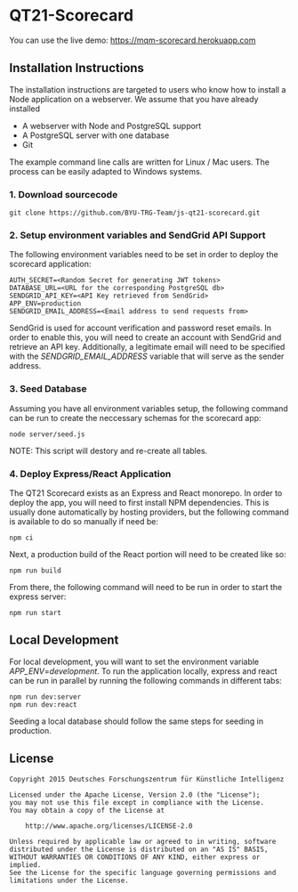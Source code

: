 # QT21-Scorecard

You can use the live demo: https://mqm-scorecard.herokuapp.com

## Installation Instructions

The installation instructions are targeted to users who know how to install a Node application on a webserver. We assume that you have already installed

* A webserver with Node and PostgreSQL support
* A PostgreSQL server with one database
* Git

The example command line calls are written for Linux / Mac users. The process can be easily adapted to Windows systems.

### 1. Download sourcecode

```
git clone https://github.com/BYU-TRG-Team/js-qt21-scorecard.git

```

### 2. Setup environment variables and SendGrid API Support

The following environment variables need to be set in order to deploy the scorecard application: 

```
AUTH_SECRET=<Random Secret for generating JWT tokens>
DATABASE_URL=<URL for the corresponding PostgreSQL db>
SENDGRID_API_KEY=<API Key retrieved from SendGrid>
APP_ENV=production
SENDGRID_EMAIL_ADDRESS=<Email address to send requests from>

```

SendGrid is used for account verification and password reset emails. In order to enable this, you will need to create an account with SendGrid and retrieve an API key. Additionally, a legitimate email will need to be specified with the *SENDGRID_EMAIL_ADDRESS* variable that will serve as the sender address. 

### 3. Seed Database

Assuming you have all environment variables setup, the following command can be run to create the neccessary schemas for the scorecard app: 

```
node server/seed.js

```
NOTE: This script will destory and re-create all tables. 

### 4. Deploy Express/React Application

The QT21 Scorecard exists as an Express and React monorepo. In order to deploy the app, you will need to first install NPM dependencies. This is usually done automatically by hosting providers, but the following command is available to do so manually if need be:

```
npm ci

```

Next, a production build of the React portion will need to be created like so: 

```
npm run build

```

From there, the following command will need to be run in order to start the express server:

```
npm run start

```

## Local Development

For local development, you will want to set the environment variable *APP_ENV*=*development*. To run the application locally, express and react can be run in parallel by running the following commands in different tabs:

```
npm run dev:server
npm run dev:react

```

Seeding a local database should follow the same steps for seeding in production.

## License

```
Copyright 2015 Deutsches Forschungszentrum für Künstliche Intelligenz

Licensed under the Apache License, Version 2.0 (the "License");
you may not use this file except in compliance with the License.
You may obtain a copy of the License at

    http://www.apache.org/licenses/LICENSE-2.0

Unless required by applicable law or agreed to in writing, software
distributed under the License is distributed on an "AS IS" BASIS,
WITHOUT WARRANTIES OR CONDITIONS OF ANY KIND, either express or implied.
See the License for the specific language governing permissions and
limitations under the License.
```

